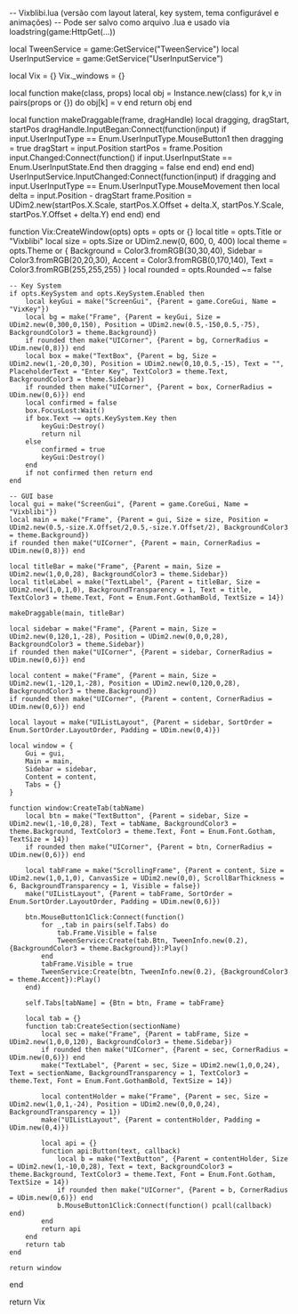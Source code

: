 -- Vixblibi.lua (versão com layout lateral, key system, tema configurável e animações)
-- Pode ser salvo como arquivo .lua e usado via loadstring(game:HttpGet(...))

local TweenService = game:GetService("TweenService")
local UserInputService = game:GetService("UserInputService")

local Vix = {}
Vix._windows = {}

local function make(class, props)
    local obj = Instance.new(class)
    for k,v in pairs(props or {}) do
        obj[k] = v
    end
    return obj
end

local function makeDraggable(frame, dragHandle)
    local dragging, dragStart, startPos
    dragHandle.InputBegan:Connect(function(input)
        if input.UserInputType == Enum.UserInputType.MouseButton1 then
            dragging = true
            dragStart = input.Position
            startPos = frame.Position
            input.Changed:Connect(function()
                if input.UserInputState == Enum.UserInputState.End then
                    dragging = false
                end
            end)
        end
    end)
    UserInputService.InputChanged:Connect(function(input)
        if dragging and input.UserInputType == Enum.UserInputType.MouseMovement then
            local delta = input.Position - dragStart
            frame.Position = UDim2.new(startPos.X.Scale, startPos.X.Offset + delta.X, startPos.Y.Scale, startPos.Y.Offset + delta.Y)
        end
    end)
end

function Vix:CreateWindow(opts)
    opts = opts or {}
    local title = opts.Title or "Vixblibi"
    local size = opts.Size or UDim2.new(0, 600, 0, 400)
    local theme = opts.Theme or {
        Background = Color3.fromRGB(30,30,40),
        Sidebar = Color3.fromRGB(20,20,30),
        Accent = Color3.fromRGB(0,170,140),
        Text = Color3.fromRGB(255,255,255)
    }
    local rounded = opts.Rounded ~= false

    -- Key System
    if opts.KeySystem and opts.KeySystem.Enabled then
        local keyGui = make("ScreenGui", {Parent = game.CoreGui, Name = "VixKey"})
        local bg = make("Frame", {Parent = keyGui, Size = UDim2.new(0,300,0,150), Position = UDim2.new(0.5,-150,0.5,-75), BackgroundColor3 = theme.Background})
        if rounded then make("UICorner", {Parent = bg, CornerRadius = UDim.new(0,8)}) end
        local box = make("TextBox", {Parent = bg, Size = UDim2.new(1,-20,0,30), Position = UDim2.new(0,10,0.5,-15), Text = "", PlaceholderText = "Enter Key", TextColor3 = theme.Text, BackgroundColor3 = theme.Sidebar})
        if rounded then make("UICorner", {Parent = box, CornerRadius = UDim.new(0,6)}) end
        local confirmed = false
        box.FocusLost:Wait()
        if box.Text ~= opts.KeySystem.Key then
            keyGui:Destroy()
            return nil
        else
            confirmed = true
            keyGui:Destroy()
        end
        if not confirmed then return end
    end

    -- GUI base
    local gui = make("ScreenGui", {Parent = game.CoreGui, Name = "Vixblibi"})
    local main = make("Frame", {Parent = gui, Size = size, Position = UDim2.new(0.5,-size.X.Offset/2,0.5,-size.Y.Offset/2), BackgroundColor3 = theme.Background})
    if rounded then make("UICorner", {Parent = main, CornerRadius = UDim.new(0,8)}) end

    local titleBar = make("Frame", {Parent = main, Size = UDim2.new(1,0,0,28), BackgroundColor3 = theme.Sidebar})
    local titleLabel = make("TextLabel", {Parent = titleBar, Size = UDim2.new(1,0,1,0), BackgroundTransparency = 1, Text = title, TextColor3 = theme.Text, Font = Enum.Font.GothamBold, TextSize = 14})

    makeDraggable(main, titleBar)

    local sidebar = make("Frame", {Parent = main, Size = UDim2.new(0,120,1,-28), Position = UDim2.new(0,0,0,28), BackgroundColor3 = theme.Sidebar})
    if rounded then make("UICorner", {Parent = sidebar, CornerRadius = UDim.new(0,6)}) end

    local content = make("Frame", {Parent = main, Size = UDim2.new(1,-120,1,-28), Position = UDim2.new(0,120,0,28), BackgroundColor3 = theme.Background})
    if rounded then make("UICorner", {Parent = content, CornerRadius = UDim.new(0,6)}) end

    local layout = make("UIListLayout", {Parent = sidebar, SortOrder = Enum.SortOrder.LayoutOrder, Padding = UDim.new(0,4)})

    local window = {
        Gui = gui,
        Main = main,
        Sidebar = sidebar,
        Content = content,
        Tabs = {}
    }

    function window:CreateTab(tabName)
        local btn = make("TextButton", {Parent = sidebar, Size = UDim2.new(1,-10,0,28), Text = tabName, BackgroundColor3 = theme.Background, TextColor3 = theme.Text, Font = Enum.Font.Gotham, TextSize = 14})
        if rounded then make("UICorner", {Parent = btn, CornerRadius = UDim.new(0,6)}) end

        local tabFrame = make("ScrollingFrame", {Parent = content, Size = UDim2.new(1,0,1,0), CanvasSize = UDim2.new(0,0), ScrollBarThickness = 6, BackgroundTransparency = 1, Visible = false})
        make("UIListLayout", {Parent = tabFrame, SortOrder = Enum.SortOrder.LayoutOrder, Padding = UDim.new(0,6)})

        btn.MouseButton1Click:Connect(function()
            for _,tab in pairs(self.Tabs) do
                tab.Frame.Visible = false
                TweenService:Create(tab.Btn, TweenInfo.new(0.2), {BackgroundColor3 = theme.Background}):Play()
            end
            tabFrame.Visible = true
            TweenService:Create(btn, TweenInfo.new(0.2), {BackgroundColor3 = theme.Accent}):Play()
        end)

        self.Tabs[tabName] = {Btn = btn, Frame = tabFrame}

        local tab = {}
        function tab:CreateSection(sectionName)
            local sec = make("Frame", {Parent = tabFrame, Size = UDim2.new(1,0,0,120), BackgroundColor3 = theme.Sidebar})
            if rounded then make("UICorner", {Parent = sec, CornerRadius = UDim.new(0,6)}) end
            make("TextLabel", {Parent = sec, Size = UDim2.new(1,0,0,24), Text = sectionName, BackgroundTransparency = 1, TextColor3 = theme.Text, Font = Enum.Font.GothamBold, TextSize = 14})

            local contentHolder = make("Frame", {Parent = sec, Size = UDim2.new(1,0,1,-24), Position = UDim2.new(0,0,0,24), BackgroundTransparency = 1})
            make("UIListLayout", {Parent = contentHolder, Padding = UDim.new(0,4)})

            local api = {}
            function api:Button(text, callback)
                local b = make("TextButton", {Parent = contentHolder, Size = UDim2.new(1,-10,0,28), Text = text, BackgroundColor3 = theme.Background, TextColor3 = theme.Text, Font = Enum.Font.Gotham, TextSize = 14})
                if rounded then make("UICorner", {Parent = b, CornerRadius = UDim.new(0,6)}) end
                b.MouseButton1Click:Connect(function() pcall(callback) end)
            end
            return api
        end
        return tab
    end

    return window
end

return Vix
